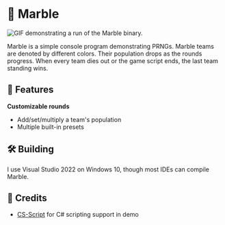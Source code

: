 # 🔮 Marble

![GIF demonstrating a run of the Marble binary.](https://github.com/maiswan/Marble/assets/173935047/8af4f0f9-e535-40af-8009-887cc477f0f8)

Marble is a simple console program demonstrating PRNGs. Marble teams are denoted by different colors. Their population drops as the rounds progress. When every team dies out or the game script ends, the last team standing wins.

## 🎉 Features  
**Customizable rounds**
- Add/set/multiply a team's population
- Multiple built-in presets

## 🛠 Building

I use Visual Studio 2022 on Windows 10, though most IDEs can compile Marble.

## 🙏 Credits

* [CS-Script](https://github.com/oleg-shilo/cs-script) for C# scripting support in demo
